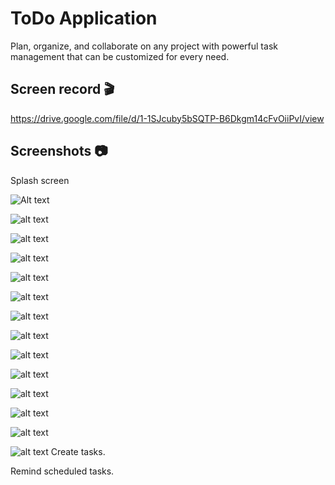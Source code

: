 # ToDo Application

Plan, organize, and collaborate on any project with powerful task management that can be customized for every need.

## Screen record :clapper:	

https://drive.google.com/file/d/1-1SJcuby5bSQTP-B6Dkgm14cFvOiiPvI/view

## Screenshots :camera:	

Splash screen

<img src="screenshots/1.jpg" alt="Alt text" title="Optional title">

![alt text](screenshots/1.jpg )

![alt text](screenshots/2.jpg )

![alt text](screenshots/3.jpg )

![alt text](screenshots/4.jpg )

![alt text](screenshots/5.jpg )

![alt text](screenshots/6.jpg )

![alt text](screenshots/7.jpg )

![alt text](screenshots/8.jpg )

![alt text](screenshots/9.jpg )

![alt text](screenshots/10.jpg )

![alt text](screenshots/11.jpg )

![alt text](screenshots/12.jpg )

![alt text](screenshots/13.jpg )
Create tasks.

Remind scheduled tasks.
